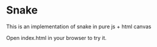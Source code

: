 # Snake

This is an implementation of snake in pure js + html canvas

Open index.html in your browser to try it.